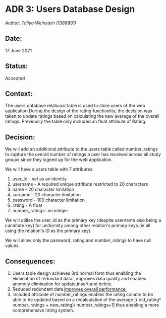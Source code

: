 # ADR 3: Users Database Design 
_Author: Taliya Weinstein (1386891)_

## Date: 
17 June 2021


## Status: 
Accepted

## Context:
The users database relational table is used to store users of the web application.During the design of the rating functionlity, the decision was taken to update ratings based on calculating the new average of the overall ratings. Previously the table only included an float attribute of Rating. 


## Decision:
 We will add an additional attribute to the users table called number_ratings to capture the overall number of ratings a user has received across all study groups since they signed up for the web application.

 We will have a users table with 7 attributes: 
 1. user_id - set as an identity.
 2. username - A required unique attribute restricted to 20 characters 
 3. name - 20 character limitation
 4. surname  - 20 character limitation
 5. password - 100 character limitation
 6. rating - A float 
 7. number_ratings- an integer

 We will utilise the user_id as the primary key (despite username also being a canditate key) for uniformity among other relation's primary keys (ie all using the relation's ID as the primary key).

We will allow only the password, rating and number_ratings to have null values. 

## Consequences:
1. Users table design achieves 3rd normal form thus enabling the elimination of redundant data , improves data quality and enables anomoly elimination for update,insert and delete.
2. Reduced redundant data [improves overall performance.](https://www.educba.com/third-normal-form/)
3. Included attribute of number_ratings enables the rating column to be able to be updated based on a recalculation of the average [( old_rating* number_ratings + new_rating)/ number_ratings+1] thus enabling a more comprehensive rating system. 
